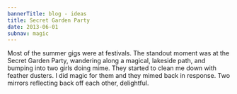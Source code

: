 ```yaml
---
bannerTitle: blog - ideas
title: Secret Garden Party 
date: 2013-06-01
subnav: magic
---
```


Most of the summer gigs were at festivals. The standout moment was at the
Secret Garden Party, wandering along a magical, lakeside path, and bumping into
two girls doing mime. They started to clean me down with feather dusters. I did
magic for them and they mimed back in response. Two mirrors reflecting back off
each other, delightful.
